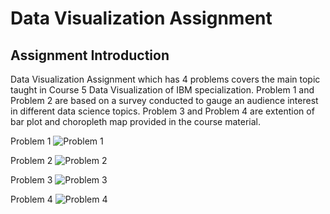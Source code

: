 # Data Visualization Assignment

## Assignment Introduction

Data Visualization Assignment which has 4 problems covers the main topic taught in Course 5 Data Visualization of IBM specialization. Problem 1 and Problem 2 are based on a survey conducted to gauge an audience interest in different data science topics. Problem 3 and Problem 4 are extention of bar plot and choropleth map provided in the course material.

Problem 1
![Problem 1](Problem1.png)

Problem 2
![Problem 2](Problem2.png)

Problem 3
![Problem 3](Problem3.png)

Problem 4
![Problem 4](Problem4.png)
